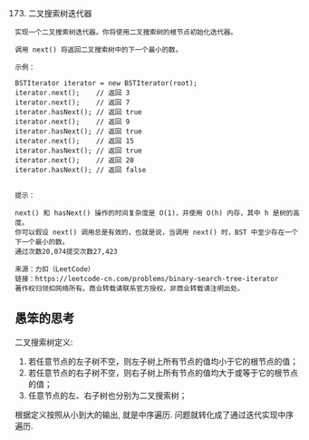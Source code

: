173. 二叉搜索树迭代器

```
实现一个二叉搜索树迭代器。你将使用二叉搜索树的根节点初始化迭代器。

调用 next() 将返回二叉搜索树中的下一个最小的数。
 
示例：

BSTIterator iterator = new BSTIterator(root);
iterator.next();    // 返回 3
iterator.next();    // 返回 7
iterator.hasNext(); // 返回 true
iterator.next();    // 返回 9
iterator.hasNext(); // 返回 true
iterator.next();    // 返回 15
iterator.hasNext(); // 返回 true
iterator.next();    // 返回 20
iterator.hasNext(); // 返回 false
 

提示：

next() 和 hasNext() 操作的时间复杂度是 O(1)，并使用 O(h) 内存，其中 h 是树的高度。
你可以假设 next() 调用总是有效的，也就是说，当调用 next() 时，BST 中至少存在一个下一个最小的数。
通过次数20,074提交次数27,423

来源：力扣（LeetCode）
链接：https://leetcode-cn.com/problems/binary-search-tree-iterator
著作权归领扣网络所有。商业转载请联系官方授权，非商业转载请注明出处。
```

## 愚笨的思考
二叉搜索树定义:
1. 若任意节点的左子树不空，则左子树上所有节点的值均小于它的根节点的值；
2. 若任意节点的右子树不空，则右子树上所有节点的值均大于或等于它的根节点的值；
3. 任意节点的左、右子树也分别为二叉搜索树；

根据定义按照从小到大的输出, 就是中序遍历. 问题就转化成了通过迭代实现中序遍历.